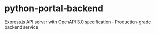 # python-portal-backend
Express.js API server with OpenAPI 3.0 specification - Production-grade backend service
